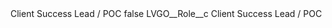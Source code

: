 <?xml version="1.0" encoding="UTF-8"?>
<CustomMetadata xmlns="http://soap.sforce.com/2006/04/metadata" xmlns:xsi="http://www.w3.org/2001/XMLSchema-instance" xmlns:xsd="http://www.w3.org/2001/XMLSchema">
    <label>Client Success Lead / POC</label>
    <protected>false</protected>
    <values>
        <field>LVGO__Role__c</field>
        <value xsi:type="xsd:string">Client Success Lead / POC</value>
    </values>
</CustomMetadata>
